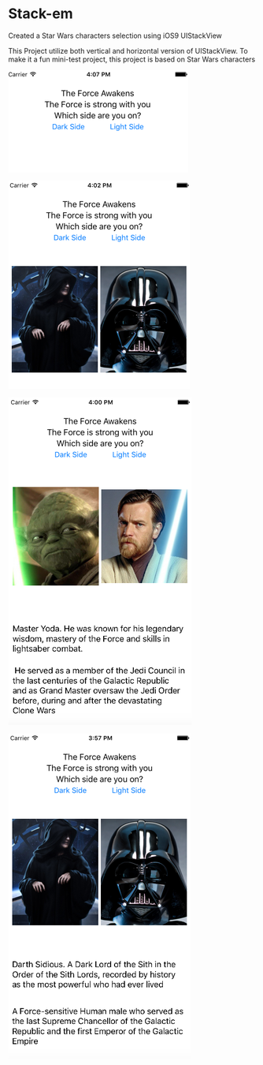# Stack-em
Created a Star Wars characters selection using iOS9 UIStackView <br>

This Project utilize both vertical and horizontal version of UIStackView. To make it a fun mini-test project, this project is based on Star Wars characters

![ScreenShot](/screenshots/first.png) <br>

![ScreenShot](/screenshots/second.png) <br>

![ScreenShot](/screenshots/third.png) <br>

![ScreenShot](/screenshots/fourth.png) <br>
